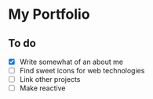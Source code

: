 # My Portfolio

## To do
- [x] Write somewhat of an about me
- [ ] Find sweet icons for web technologies
- [ ] Link other projects
- [ ] Make reactive
